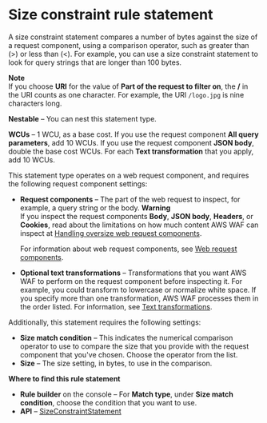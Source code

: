 # Size constraint rule statement<a name="waf-rule-statement-type-size-constraint-match"></a>

A size constraint statement compares a number of bytes against the size of a request component, using a comparison operator, such as greater than \(>\) or less than \(<\)\. For example, you can use a size constraint statement to look for query strings that are longer than 100 bytes\. 

**Note**  
If you choose **URI** for the value of **Part of the request to filter on**, the **/** in the URI counts as one character\. For example, the URI `/logo.jpg` is nine characters long\.

**Nestable** – You can nest this statement type\. 

**WCUs** – 1 WCU, as a base cost\. If you use the request component **All query parameters**, add 10 WCUs\. If you use the request component **JSON body**, double the base cost WCUs\. For each **Text transformation** that you apply, add 10 WCUs\.

This statement type operates on a web request component, and requires the following request component settings: 
+ **Request components** – The part of the web request to inspect, for example, a query string or the body\.
**Warning**  
If you inspect the request components **Body**, **JSON body**, **Headers**, or **Cookies**, read about the limitations on how much content AWS WAF can inspect at [Handling oversize web request components](waf-oversize-request-components.md)\. 

  For information about web request components, see [Web request components](waf-rule-statement-fields.md)\.
+ **Optional text transformations** – Transformations that you want AWS WAF to perform on the request component before inspecting it\. For example, you could transform to lowercase or normalize white space\. If you specify more than one transformation, AWS WAF processes them in the order listed\. For information, see [Text transformations](waf-rule-statement-transformation.md)\.

Additionally, this statement requires the following settings: 
+ **Size match condition** – This indicates the numerical comparison operator to use to compare the size that you provide with the request component that you've chosen\. Choose the operator from the list\.
+ **Size** – The size setting, in bytes, to use in the comparison\. 

**Where to find this rule statement**
+ **Rule builder** on the console – For **Match type**, under **Size match condition**, choose the condition that you want to use\.
+ **API** – [SizeConstraintStatement](https://docs.aws.amazon.com/waf/latest/APIReference/API_SizeConstraintStatement.html)